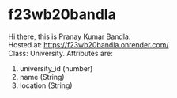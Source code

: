 # f23wb20bandla
Hi there, this is Pranay Kumar Bandla.<br>
Hosted at: https://f23wb20bandla.onrender.com/
<br>
Class: University.
Attributes are:
1. university_id (number)<br>
2. name (String)<br>
3. location (String)
